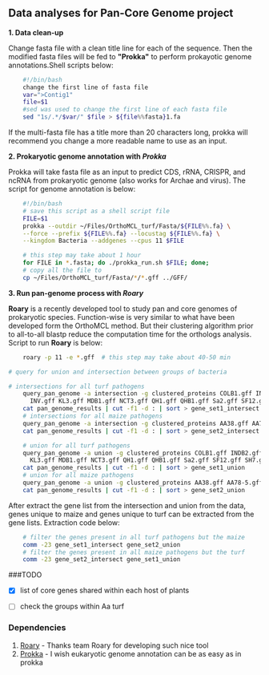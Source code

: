 ## Data analyses for Pan-Core Genome project
**1\. Data clean-up**

Change fasta file with a clean title line for each of the sequence. Then the
modified fasta files will be fed to **"Prokka"** to perform prokayotic genome
annotations.Shell scripts below:

```bash
    #!/bin/bash
    change the first line of fasta file
    var=">Contig1"
    file=$1
    #sed was used to change the first line of each fasta file
    sed "1s/.*/$var/" $file > ${file%%fasta}1.fa
```

If the multi-fasta file has a title more than 20 characters long, prokka will
recommend you change a more readable name to use as an input.

**2\. Prokaryotic genome annotation with _Prokka_**

Prokka will take fasta file as an input to predict CDS, rRNA, CRISPR, and ncRNA
from prokaryotic genome (also works for Archae and virus). The script for genome
annotation is below:

```bash
    #!/bin/bash
    # save this script as a shell script file
    FILE=$1
    prokka --outdir ~/Files/OrthoMCL_turf/Fasta/${FILE%%.fa} \
    --force --prefix ${FILE%%.fa} --locustag ${FILE%%.fa} \
    --kingdom Bacteria --addgenes --cpus 11 $FILE

```

```bash
    # this step may take about 1 hour
    for FILE in *.fasta; do ./prokka_run.sh $FILE; done;
    # copy all the file to
    cp ~/Files/OrthoMCL_turf/Fasta/*/*.gff ../GFF/

```

**3\. Run pan-genome process with _Roary_**

**Roary** is a recently developed tool to study pan and core genomes of prokaryotic
species. Function-wise is very similar to what have been developed form the OrthoMCL
method. But their clustering algorithm prior to all-to-all blastp reduce the
computation time for the orthologs analysis. Script to run **Roary** is below:

```bash
    roary -p 11 -e *.gff  # this step may take about 40-50 min

# query for union and intersection between groups of bacteria

# intersections for all turf pathogens
    query_pan_genome -a intersection -g clustered_proteins COLB1.gff INDB2.gff \
      INV.gff KL3.gff MDB1.gff NCT3.gff QH1.gff QHB1.gff Sa2.gff SF12.gff SH7.gff MOR.gff
    cat pan_genome_results | cut -f1 -d : | sort > gene_set1_intersect
    # intersections for all maize pathogens
    query_pan_genome -a intersection -g clustered_proteins AA38.gff AA78-5.gff Aa99-2.gff
    cat pan_genome_results | cut -f1 -d : | sort > gene_set2_intersect

    # union for all turf pathogens
    query_pan_genome -a union -g clustered_proteins COLB1.gff INDB2.gff INV.gff \
      KL3.gff MDB1.gff NCT3.gff QH1.gff QHB1.gff Sa2.gff SF12.gff SH7.gff MOR.gff
    cat pan_genome_results | cut -f1 -d : | sort > gene_set1_union
    # union for all maize pathogens
    query_pan_genome -a union -g clustered_proteins AA38.gff AA78-5.gff Aa99-2.gff
    cat pan_genome_results | cut -f1 -d : | sort > gene_set2_union

```

After extract the gene list from the intersection and union from the data, genes
 unique to maize and genes unique to turf can be extracted from the gene lists.
 Extraction code below:

```bash
    # filter the genes present in all turf pathogens but the maize
    comm -23 gene_set1_intersect gene_set2_union
    # filter the genes present in all maize pathogens but the turf
    comm -23 gene_set2_intersect gene_set1_union
```

###TODO
- [x] list of core genes shared within each host of plants
- [ ] check the groups within Aa turf



### Dependencies
1. [Roary](https://github.com/sanger-pathogens/Roary) - Thanks team Roary for
developing such nice tool
2. [Prokka](http://www.vicbioinformatics.com/software.prokka.shtml) - I wish
eukaryotic genome annotation can be as easy as in prokka
